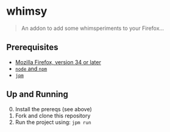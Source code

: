 # whimsy
> An addon to add some whimsperiments to your Firefox…

## Prerequisites

- [Mozilla Firefox, version 34 or later](https://www.mozilla.org/en-US/firefox/new/)
- [`node` and `npm`](https://nodejs.org/) 
- [`jpm`](https://developer.mozilla.org/en-US/Add-ons/SDK/Tools/jpm) 

## Up and Running

0. Install the prereqs (see above)
1. Fork and clone this repository
2. Run the project using: `jpm run`
